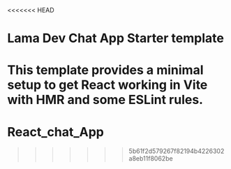 <<<<<<< HEAD
# Lama Dev Chat App Starter template

This template provides a minimal setup to get React working in Vite with HMR and some ESLint rules.
=======
# React_chat_App
>>>>>>> 5b61f2d579267f82194b4226302a8eb11f8062be
